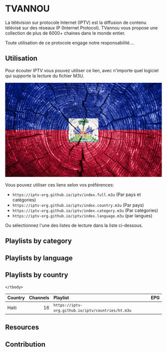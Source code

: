 # TVANNOU

La télévision sur protocole Internet (IPTV) est la diffusion de contenu télévisé sur des réseaux IP (Internet Protocol). TVannou vous propose une collection de plus de 6000+ chaines dans le monde entier.

Toute utilisation de ce protocole engage notre responsabilité....

## Utilisation

Pour écouter IPTV vous pouvez utiliser ce lien, avec n'importe quel logiciel qui supporte la lecture du fichier M3U.

![VLC Network Panel](preview.png)

Vous pouvez utiliser ces liens selon vos préférences:

- `https://iptv-org.github.io/iptv/index.full.m3u` (Par pays et catégories)
- `https://iptv-org.github.io/iptv/index.country.m3u` (Par pays)
- `https://iptv-org.github.io/iptv/index.category.m3u` (Par catégories)
- `https://iptv-org.github.io/iptv/index.language.m3u` (par langues)

Ou sélectionnez l'une des listes de lecture dans la liste ci-dessous.

## Playlists by category



## Playlists by language



## Playlists by country

<table>
	<thead>
		<tr><th align="left">Country</th><th align="right">Channels</th><th align="left">Playlist</th><th align="left">EPG</th></tr>
	</thead>
	<tbody>
		<tr><td align="left">Haiti</td><td align="right">16</td><td align="left" nowrap><code>https://iptv-org.github.io/iptv/countries/ht.m3u</code></td><td align="left"></td></tr>
		
	</tbody>
</table>

## Resources



## Contribution